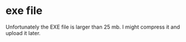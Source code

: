 # exe file
Unfortunately the EXE file is larger than 25 mb.
I might compress it and upload it later.
